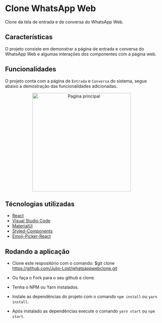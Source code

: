 # Clone WhatsApp Web

Clone da tela de entrada e de conversa do WhatsApp Web.

## Características

O projeto consiste em demonstrar a página de entrada e conversa do WhatsApp Web e algumas interações dos componentes com a página web.

## Funcionalidades

O projeto conta com a página de `Entrada` e `Conversa` do sistema, segue abaixo a demostração das funcionalidades adicionadas.

<div>
  <p align="center">
    <img src="http://g.recordit.co/zxbnGSmfJE.gif" alt="Pagina principal" height="325">
  </p>
</div>

## Técnologias utilizadas

- [React](https://github.com/facebook/react)
- [Visual Studio Code](https://github.com/Microsoft/vscode)
- [MaterialUi](https://github.com/mui-org/material-ui)
- [Styled-Components](https://github.com/styled-components/styled-components)
- [Emoji-Picker-React](https://github.com/ealush/emoji-picker-react#readme)

## Rodando a aplicação

- Clone este respositório com o comando: \$git clone https://github.com/Julio-Lost/whatsappwebclone.git

- Ou faça o Fork para o seu github e clone.

- Tenha o NPM ou Yarn instalados.

- Instale as dependências do projeto com o comando `npm install` ou `yarn install`.

- Após instalado as dependências execute o comando `yarn start` ou `npm start`.
